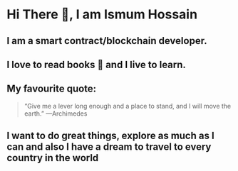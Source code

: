 # Hi There :wave:, I am Ismum Hossain

I am a smart contract/blockchain developer.
---

I love to read books :book: and I live to learn.
---

My favourite quote:
---

>“Give me a lever long enough and a place to stand, and I will
move the earth.”
—Archimedes


I want to do great things, explore as much as I can and also I have a dream to travel to every country in the world
---
